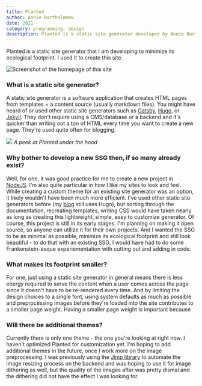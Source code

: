 ```yaml
---
title: Planted
author: Annie Bartholomew
date: 2021
category: programming, design
description: Planted is a static site generator developed by Annie Bartholomew. It is designed to minimize its environmental footprint using minimal styling, image processing + no JavaScript on the frontend. 
---
```

Planted is a static site generator that I am developing to minimize its ecological footprint. I used it to create this site.

![Screenshot of the homepage of this site](assets/images/AnniePortfolio.png)

### What is a static site generator?
A static site generator is a software application that creates HTML pages from templates + a content source (usually markdown files). You might have heard of or used other static site generators such as [Gatsby](https://www.gatsbyjs.com/), [Hugo](https://gohugo.io/), or [Jekyll](https://jekyllrb.com/). They don't require using a CMS/database or a backend and it's quicker than writing out a ton of HTML every time you want to create a new page. They're used quite often for blogging. 

![](assets/images/SSG.png)
*A peek at Planted under the hood*

### Why bother to develop a new SSG then, if so many already exist?
Well, for one, it was good practice for me to create a new project in [NodeJS](https://nodejs.org/en/). I'm also quite particular in how I like my sites to look and feel. While creating a custom theme for an existing site generator was an option, it likely wouldn't have been much more efficient. I've used other static site generators before (my [blog](https://anniebartblog.netlify.app/) still uses Hugo), but sorting through the documentation, recreating templates, writing CSS would have taken nearly as long as creating this lightweight, simple, easy to customize generator. Of course, this project is still in its early stages. I'm planning on making it open source, so anyone can utilize it for their own projects. And I wanted the SSG to be as minimal as possible, minimize its ecological footprint and still look beautiful - to do that with an existing SSG, I would have had to do some Frankenstein-esque experiementation with cutting out and adding in code. 


### What makes its footprint smaller?
For one, just using a static site generator in general means there is less energy required to serve the content when a user comes across the page since it doesn't have to be re-rendered every time. And by limiting the design choices to a single font, using system defaults as much as possible and preprocessing images before they're loaded into the site contributes to a smaller page weight. 
Having a smaller page weight is important because 

### Will there be additional themes?
Currently there is only one theme - the one you're looking at right now. I haven't optimized Planted for customization yet.  I'm hoping to add additional themes in the future, once I work more on the image preprocessing. I was previously using the [Jimp library](https://www.npmjs.com/package/jimp) to automate the image resizing process on the backend and was hoping to use it for image dithering as well, but the quality of the images after was pretty dismal and the dithering did not have the effect I was looking for. 